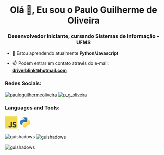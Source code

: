 <h1 align="center">Olá 👋, Eu sou o Paulo Guilherme de Oliveira</h1>
<h3 align="center">Desenvolvedor iniciante, cursando Sistemas de Informação - UFMS</h3>

- 🌱 Estou aprendendo atualmente **Python/Javascript**

- 📫 Podem entrar em contato através do e-mail: **driverblink@hotmail.com**

<h3 align="left">Redes Sociais:</h3>
<p align="left">
<a href="https://linkedin.com/in/pauloguilhermeoliveira" target="blank"><img align="center" src="https://raw.githubusercontent.com/rahuldkjain/github-profile-readme-generator/master/src/images/icons/Social/linked-in-alt.svg" alt="pauloguilhermeoliveira" height="30" width="40" /></a>
<a href="https://instagram.com/p_g_oliveira" target="blank"><img align="center" src="https://raw.githubusercontent.com/rahuldkjain/github-profile-readme-generator/master/src/images/icons/Social/instagram.svg" alt="p_g_oliveira" height="30" width="40" /></a>
</p>

<h3 align="left">Languages and Tools:</h3>
<p align="left"> <a href="https://developer.mozilla.org/en-US/docs/Web/JavaScript" target="_blank" rel="noreferrer"> <img src="https://raw.githubusercontent.com/devicons/devicon/master/icons/javascript/javascript-original.svg" alt="javascript" width="40" height="40"/> </a> <a href="https://www.python.org" target="_blank" rel="noreferrer"> <img src="https://raw.githubusercontent.com/devicons/devicon/master/icons/python/python-original.svg" alt="python" width="40" height="40"/> </a> </p>

<p><img align="left" src="https://github-readme-stats.vercel.app/api/top-langs?username=guishadows&show_icons=true&locale=en&layout=compact" alt="guishadows" /></p>

<p>&nbsp;<img align="center" src="https://github-readme-stats.vercel.app/api?username=guishadows&show_icons=true&locale=en" alt="guishadows" /></p>

<p><img align="center" src="https://github-readme-streak-stats.herokuapp.com/?user=guishadows&" alt="guishadows" /></p>
